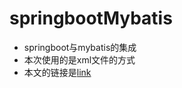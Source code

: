 # springbootMybatis
- springboot与mybatis的集成
- 本次使用的是xml文件的方式
- 本文的链接是[link](http://www.janti.cn/article/springboot-mybaits/preview#directory02206224746084681811)
